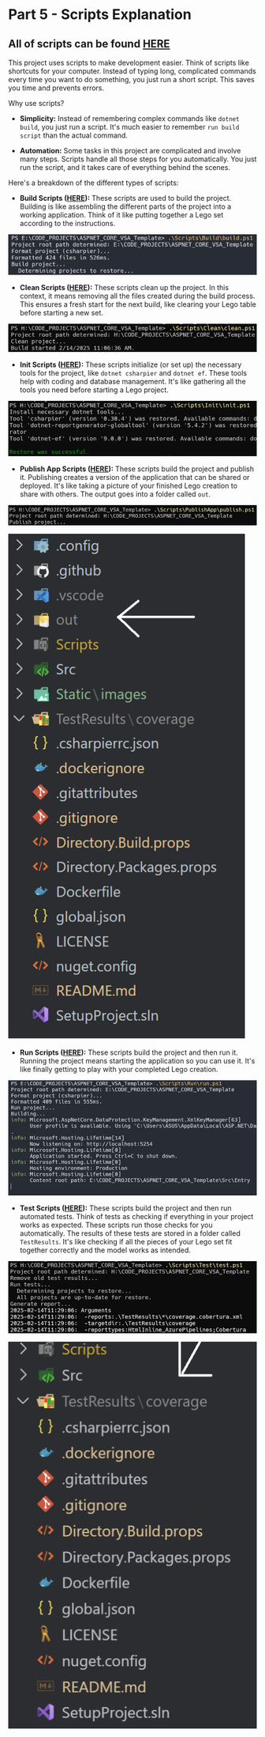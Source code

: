 # Part 5 - Scripts Explanation

## All of scripts can be found [HERE](../../../Scripts/)

This project uses scripts to make development easier. Think of scripts like shortcuts for your computer. Instead of typing long, complicated commands every time you want to do something, you just run a short script. This saves you time and prevents errors.

Why use scripts?

* **Simplicity:** Instead of remembering complex commands like `dotnet build`, you just run a script. It's much easier to remember `run build script` than the actual command.

* **Automation:** Some tasks in this project are complicated and involve many steps. Scripts handle all those steps for you automatically. You just run the script, and it takes care of everything behind the scenes.

Here's a breakdown of the different types of scripts:

* **Build Scripts ([HERE](../../../Scripts/Build/)):** These scripts are used to build the project. Building is like assembling the different parts of the project into a working application. Think of it like putting together a Lego set according to the instructions.

![Build Project](../../Images/Test-Build-Script.png)

* **Clean Scripts ([HERE](../../../Scripts/Clean/)):** These scripts clean up the project. In this context, it means removing all the files created during the build process. This ensures a fresh start for the next build, like clearing your Lego table before starting a new set.

![Clean Project](../../Images/Test-Clean-Script.png)

* **Init Scripts ([HERE](../../../Scripts/Init/)):** These scripts initialize (or set up) the necessary tools for the project, like `dotnet csharpier` and `dotnet ef`. These tools help with coding and database management. It's like gathering all the tools you need before starting a Lego project.

![Init Project](../../Images/Test-Init-Script.png)

* **Publish App Scripts ([HERE](../../../Scripts/PublishApp/)):** These scripts build the project and publish it. Publishing creates a version of the application that can be shared or deployed. It's like taking a picture of your finished Lego creation to share with others. The output goes into a folder called `out`.

![Publish Project](../../Images/Test-PublishApp-Script.png)

![Publish Result](../../Images/Out.png)

* **Run Scripts ([HERE](../../../Scripts/Run/)):** These scripts build the project and then run it. Running the project means starting the application so you can use it. It's like finally getting to play with your completed Lego creation.

![Run Project](../../Images/Run-On-Terminal-Result.png)

* **Test Scripts ([HERE](../../../Scripts/Test/)):** These scripts build the project and then run automated tests.  Think of tests as checking if everything in your project works as expected.  These scripts run those checks for you automatically. The results of these tests are stored in a folder called `TestResults`.  It's like checking if all the pieces of your Lego set fit together correctly and the model works as intended.

![Test Project](../../Images/Test-Test-Scipt.png)

![Test Result](../../Images/TestResult.png)


